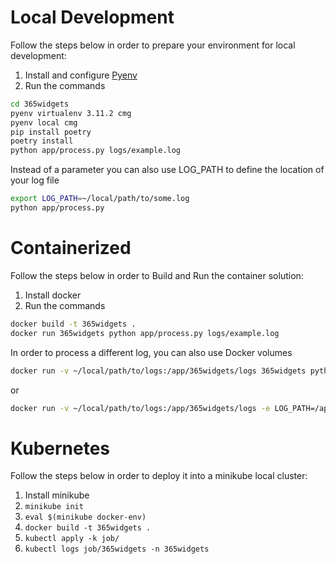 # Local Development  


Follow the steps below in order to prepare your environment for local development:  

1. Install and configure [Pyenv](https://github.com/pyenv/pyenv)  
1. Run the commands
```bash
cd 365widgets
pyenv virtualenv 3.11.2 cmg
pyenv local cmg
pip install poetry
poetry install
python app/process.py logs/example.log
```

Instead of a parameter you can also use LOG_PATH to define the location of your log file

```bash
export LOG_PATH=~/local/path/to/some.log
python app/process.py
```


# Containerized  


Follow the steps below in order to Build and Run the container solution:  

1. Install docker  
1. Run the commands  
```bash
docker build -t 365widgets .
docker run 365widgets python app/process.py logs/example.log
```

In order to process a different log, you can also use Docker volumes  

```bash
docker run -v ~/local/path/to/logs:/app/365widgets/logs 365widgets python app/process.py logs/some.log
```
or
```bash
docker run -v ~/local/path/to/logs:/app/365widgets/logs -e LOG_PATH=/app/365widgets/logs/some.log 365widgets python app/process.py
```


# Kubernetes  


Follow the steps below in order to deploy it into a minikube local cluster:  


1. Install minikube  
1. `minikube init`  
1. `eval $(minikube docker-env)`  
1. `docker build -t 365widgets .`  
1. `kubectl apply -k job/`  
1. `kubectl logs job/365widgets -n 365widgets`  